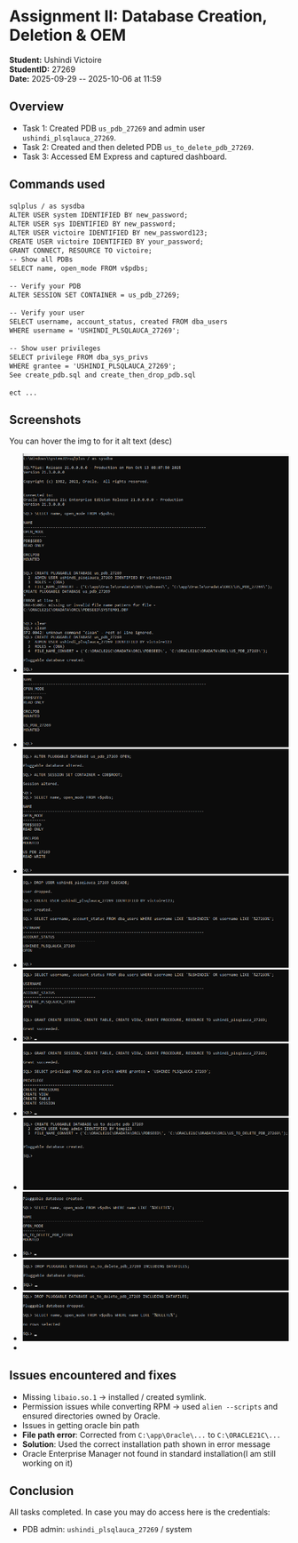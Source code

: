 # Assignment II: Database Creation, Deletion & OEM

**Student:** Ushindi Victoire  
**StudentID:** 27269  
**Date:** 2025-09-29  -- 2025-10-06 at 11:59

## Overview
- Task 1: Created PDB `us_pdb_27269` and admin user `ushindi_plsqlauca_27269`.
- Task 2: Created and then deleted PDB `us_to_delete_pdb_27269`.
- Task 3: Accessed EM Express and captured dashboard.

## Commands used
```
sqlplus / as sysdba
ALTER USER system IDENTIFIED BY new_password;
ALTER USER sys IDENTIFIED BY new_password;
ALTER USER victoire IDENTIFIED BY new_password123;
CREATE USER victoire IDENTIFIED BY your_password;
GRANT CONNECT, RESOURCE TO victoire;
-- Show all PDBs
SELECT name, open_mode FROM v$pdbs;

-- Verify your PDB
ALTER SESSION SET CONTAINER = us_pdb_27269;

-- Verify your user
SELECT username, account_status, created FROM dba_users 
WHERE username = 'USHINDI_PLSQLAUCA_27269';

-- Show user privileges
SELECT privilege FROM dba_sys_privs 
WHERE grantee = 'USHINDI_PLSQLAUCA_27269';
See create_pdb.sql and create_then_drop_pdb.sql

ect ...

```

## Screenshots

You can hover the img to for it alt text (desc)
- ![1-Pluggable-database-created](./found-img/1-Pluggable-database-created.png "Pluggable database created")
- ![2- PDB US_PDB_27269](./found-img/2-%20PDB%20US_PDB_27269.png "2- PDB US_PDB_27269")
- ![3-read-and-write](./found-img/3-read-and-write.png "Read and write")
- ![4-create-user](./found-img/4-create-user.png "Create user")
- ![5-GrantPrivilenges](./found-img/5-GrantPrivilenges.png "Grant Privilenges ")
- ![6-privileges-Assigned-to-user](./found-img/6-privileges-Assigned-to-user.png "6 privileges Assigned to user")
- ![7-Pluggable-database-created](./found-img/7-Pluggable-database-created.png "Pluggable database created")
- ![8-Verify-creation](./found-img/8-Verify-creation.png "Verify creation")
- ![9-Pluggable-database-dropped](./found-img/9-Pluggable-database-dropped.png "Pluggable database dropped")
- ![10-no-rows-selected](./found-img/10-no-rows-selected.png "no rows selected ")
-

## Issues encountered and fixes
- Missing `libaio.so.1` → installed / created symlink.
- Permission issues while converting RPM → used `alien --scripts` and ensured directories owned by Oracle.
- Issues in getting oracle bin path
- **File path error**: Corrected from `C:\app\Oracle\...` to `C:\ORACLE21C\...`
- **Solution**: Used the correct installation path shown in error message
- Oracle Enterprise Manager not found in standard installation(I am still working on it)

## Conclusion
All tasks completed. In case you may do access here is the credentials:
- PDB admin: `ushindi_plsqlauca_27269` / system
